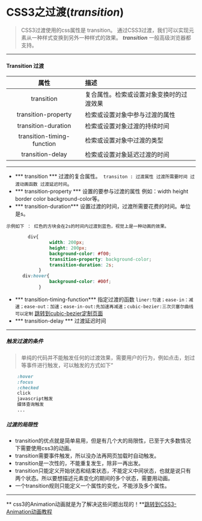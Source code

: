 # CSS3之过渡(*transition*)

> CSS3过渡使用的css属性是 transition。
> 通过CSS3过渡，我们可以实现元素从一种样式变换到另外一种样式的效果。
> ***transition*** 一般高级浏览器都支持。

---
#### Transition 过渡

| 属性 |描述|
|:--------:|:--------|
|    transition    | 复合属性。检索或设置对象变换时的过渡效果    |
|    transition-property    | 检索或设置对象中参与过渡的属性    |
|    transition-duration    | 检索或设置对象过渡的持续时间    |
|    transition-timing-function    | 检索或设置对象中过渡的类型 |
|    transition-delay    | 检索或设置对象延迟过渡的时间  |

---
- ***  transition *** 过渡的复合属性。` transiton : 过渡属性 过渡所需要时间 过渡动画函数 过渡延迟时间`。
- *** transition-property *** 设置的要参与过渡的属性 例如：width height border color background-color等。
- *** transition-duration*** 设置过渡的时间，过渡所需要花费的时间。单位是s。

`示例如下 ： 红色的方块会在2s的时间内过渡到蓝色，视觉上是一种动画的效果。`

``` css
		div{
				width: 200px;
				height: 200px;
				background-color: #f00;
				transition-property: background-color;
				transition-duration: 2s;
			}
 	  div:hover{
				background-color: #00f;
			}

```

- *** transition-timing-function*** 指定过渡的函数 `liner:匀速；ease-in：减速；ease-out：加速；ease-in-out:先加速再减速；cubic-bezier:三次贝塞尔曲线 可以定制` [跳转到cubic-bezier定制页面](http://cubic-bezier.com/#.06,.88,.84,.24)
- *** transition-delay *** 过渡延迟时间

---
##### 触发过渡的条件
> 单纯的代码并不能触发任何的过渡效果，需要用户的行为，例如点击，划过等事件进行触发，可以触发的方式如下“

```css
	:hover
    :focus
    :checked
    click
    javascript触发
    媒体查询触发
    ...
```

##### 过渡的局限性

- transition的优点就是简单易用，但是有几个大的局限性，已至于大多数情况下需要使用css3的动画。
- transition需要事件触发，所以没办法再网页加载时自动触发。
- transition是一次性的，不能重复发生，除非一再出发。
- transition只能定义开始状态和结束状态，不能定义中间状态，也就是说只有两个状态。所以要想描述元素变化的期间的多个状态，需要用动画。
- 一个transition规则只能定义一个属性的变化，不能涉及多个属性。

---

** css3的Animation动画就是为了解决这些问题出现的！**[跳转到CSS3-Animation动画教程]()



